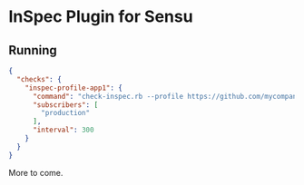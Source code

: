 # InSpec Plugin for Sensu

## Running

```json
{
  "checks": {
    "inspec-profile-app1": {
      "command": "check-inspec.rb --profile https://github.com/mycompany/inspec-profile-app1/archive/master.tar.gz",
      "subscribers": [
        "production"
      ],
      "interval": 300
    }
  }
}
```

More to come.
